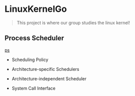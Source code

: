 # LinuxKernelGo

> This project is where our group studies the linux kernel!

## Process Scheduler

[ps](https://github.com/RocketKernel/LinuxKernelGo/tree/master/pic/ps.gif)

- Scheduling Policy

- Architecture-specific Schedulers

- Architecture-independent Scheduler

- System Call Interface
